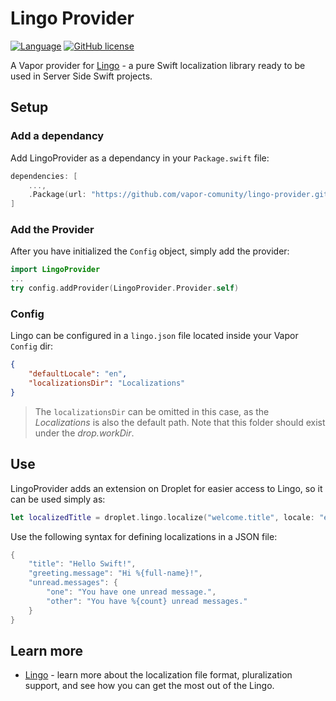 # Lingo Provider

[![Language](https://img.shields.io/badge/Swift-3.1-brightgreen.svg)](http://swift.org)
[![GitHub license](https://img.shields.io/badge/license-MIT-blue.svg)](https://raw.githubusercontent.com/vapor-community/markdown-provider/master/LICENSE)

A Vapor provider for [Lingo](https://github.com/miroslavkovac/Lingo) - a pure Swift localization library ready to be used in Server Side Swift projects.

## Setup 

### Add a dependancy

Add LingoProvider as a dependancy in your `Package.swift` file:

```swift
dependencies: [
	...,
	.Package(url: "https://github.com/vapor-comunity/lingo-provider.git", majorVersion: 1)]
]
```

### Add the Provider

After you have initialized the `Config` object, simply add the provider:

```swift
import LingoProvider
...
try config.addProvider(LingoProvider.Provider.self)
```

### Config

Lingo can be configured in a `lingo.json` file located inside your Vapor `Config` dir:

```json
{
    "defaultLocale": "en",
    "localizationsDir": "Localizations"
}
```

> The `localizationsDir` can be omitted in this case, as the _Localizations_ is also the default path. Note that this folder should exist under the _drop.workDir_.

## Use

LingoProvider adds an extension on Droplet for easier access to Lingo, so it can be used simply as:

```swift
let localizedTitle = droplet.lingo.localize("welcome.title", locale: "en")
```

Use the following syntax for defining localizations in a JSON file:

```swift
{
	"title": "Hello Swift!",
	"greeting.message": "Hi %{full-name}!",
	"unread.messages": {
		"one": "You have one unread message.",
		"other": "You have %{count} unread messages."
	}
}
```

## Learn more

- [Lingo](https://github.com/miroslavkovac/Lingo) - learn more about the localization file format, pluralization support, and see how you can get the most out of the Lingo.
